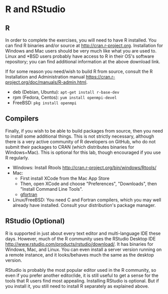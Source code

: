 # R and RStudio

## R
In order to complete the exercises, you will need to have R installed.  You can find R binaries and/or source at http://cran.r-project.org. Installation for Windows and Mac users should be very much like what you are used to.  Linux and *BSD users probably have access to R in their OS's software repository; you can find additional information at the above download link.

If for some reason you need/wish to build R from source, consult the R Installation and Administration manual https://cran.r-project.org/doc/manuals/R-admin.html.



* deb (Debian, Ubuntu): `apt-get install r-base-dev`
* rpm (Fedora, Centos): `yum install openmpi-devel`
* FreeBSD: `pkg install openmpi`




## Compilers
Finally, if you wish to be able to build packages from source, then you need to install some additional things.  This is not strictly necessary, although there is a very active community of R developers on GitHub, who do not submit their packages to CRAN (which distributes binaries for Windows+Mac).  This is optional for this lab, though encouraged if you use R regularly.

* Windows: Install Rtools http://cran.r-project.org/bin/windows/Rtools/
* Mac: 
    - First install XCode from the Mac App Store
    - Then, open XCode and choose "Preferences", "Downloads", then "Install Command Line Tools".
    - [gfortran](https://cran.r-project.org/bin/macosx/tools/)
* Linux/FreeBSD: You need C and Fortran compilers, which you may well already have installed.  Consult your distribution's package manager.



## RStudio (Optional)
R is supported in just about every text editor and multi-language IDE these days.  However, much of the R community uses the RStudio Desktop IDE http://www.rstudio.com/products/rstudio/download/.  It has binaries for Windows, Mac, and Linux.  You can even install a server version running on a remote instance, and it looks/behaves much the same as the desktop version.

RStudio is probably the most popular editor used in the R community, so even if you prefer another editor/ide, it is still useful to get a sense for the tools that R users find most appealing.  Installing RStudio is optional.  But if you install it, you still need to install R separately as explained above.
